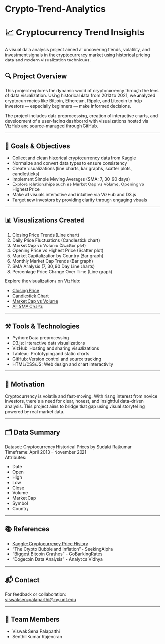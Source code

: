 # Crypto-Trend-Analytics  
# 📈 Cryptocurrency Trend Insights

A visual data analysis project aimed at uncovering trends, volatility, and investment signals in the cryptocurrency market using historical pricing data and modern visualization techniques.

## 🔍 Project Overview

This project explores the dynamic world of cryptocurrency through the lens of data visualization. Using historical data from 2013 to 2021, we analyzed cryptocurrencies like Bitcoin, Ethereum, Ripple, and Litecoin to help investors — especially beginners — make informed decisions.

The project includes data preprocessing, creation of interactive charts, and development of a user-facing dashboard with visualizations hosted via VizHub and source-managed through GitHub.

---

## 🎯 Goals & Objectives

- Collect and clean historical cryptocurrency data from [Kaggle](https://www.kaggle.com/datasets/sudalairajkumar/cryptocurrencypricehistory)
- Normalize and convert data types to ensure consistency
- Create visualizations (line charts, bar graphs, scatter plots, candlesticks)
- Implement Simple Moving Averages (SMA: 7, 30, 90 days)
- Explore relationships such as Market Cap vs Volume, Opening vs Highest Price
- Make all visuals interactive and intuitive via VizHub and D3.js
- Target new investors by providing clarity through engaging visuals

---

## 📊 Visualizations Created

1. Closing Price Trends (Line chart)  
2. Daily Price Fluctuations (Candlestick chart)  
3. Market Cap vs Volume (Scatter plot)  
4. Opening Price vs Highest Price (Scatter plot)  
5. Market Capitalization by Country (Bar graph)  
6. Monthly Market Cap Trends (Bar graph)  
7. SMA Analysis (7, 30, 90 Day Line charts)  
8. Percentage Price Change Over Time (Line graph)

Explore the visualizations on VizHub:  
- [Closing Price](https://vizhub.com/senthilrajendran1/dbc024977907462aae019d637ac0e1f7)  
- [Candlestick Chart](https://vizhub.com/senthilrajendran1/50ada4a85213420091223b84c2e32d3c)  
- [Market Cap vs Volume](https://vizhub.com/senthilrajendran1/18af108995544813842ad21b2f862fa2)  
- [All SMA Charts](https://vizhub.com/senthilrajendran1)

---

## ⚒️ Tools & Technologies

- Python: Data preprocessing  
- D3.js: Interactive data visualizations  
- VizHub: Hosting and sharing visualizations  
- Tableau: Prototyping and static charts  
- GitHub: Version control and source tracking  
- HTML/CSS/JS: Web design and chart interactivity

---

## 🧠 Motivation

Cryptocurrency is volatile and fast-moving. With rising interest from novice investors, there's a need for clear, honest, and insightful data-driven analysis. This project aims to bridge that gap using visual storytelling powered by real market data.

---

## 🗂️ Data Summary

Dataset: Cryptocurrency Historical Prices by Sudalai Rajkumar  
Timeframe: April 2013 – November 2021  
Attributes:  
- Date  
- Open  
- High  
- Low  
- Close  
- Volume  
- Market Cap  
- Symbol  
- Country

---

## 📚 References

- [Kaggle: Cryptocurrency Price History](https://www.kaggle.com/datasets/sudalairajkumar/cryptocurrencypricehistory)  
- “The Crypto Bubble and Inflation” - SeekingAlpha  
- “Biggest Bitcoin Crashes” - GoBankingRates  
- “Dogecoin Data Analysis” - Analytics Vidhya

---

## 📬 Contact

For feedback or collaboration:  
viswaksenapalaparthi@my.unt.edu

---

## 👥 Team Members

- Viswak Sena Palaparthi  
- Senthil Kumar Rajendran
